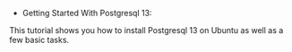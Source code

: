 - Getting Started With Postgresql 13:

This tutorial shows you how to install Postgresql 13 on Ubuntu as well as a few basic tasks. 
